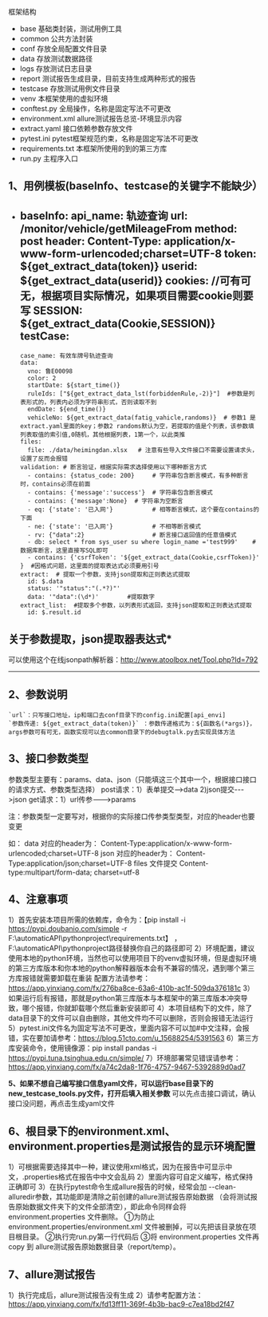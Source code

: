 框架结构
- base 基础类封装，测试用例工具
- common  公共方法封装
- conf  存放全局配置文件目录
- data  存放测试数据路径
- logs  存放测试日志目录
- report    测试报告生成目录，目前支持生成两种形式的报告
- testcase  存放测试用例文件目录
- venv  本框架使用的虚拟环境
- conftest.py 全局操作，名称是固定写法不可更改
- environment.xml allure测试报告总览-环境显示内容
- extract.yaml 接口依赖参数存放文件
- pytest.ini pytest框架规范约束，名称是固定写法不可更改
- requirements.txt 本框架所使用的到的第三方库
- run.py 主程序入口

**1、用例模板(baseInfo、testcase的关键字不能缺少）**
------------------------------------------------------------------------------------------------
- baseInfo:
    api_name: 轨迹查询
    url: /monitor/vehicle/getMileageFrom
    method: post
    header:
      Content-Type: application/x-www-form-urlencoded;charset=UTF-8
      token: ${get_extract_data(token)}
      userid: ${get_extract_data(userid)}
    cookies: //可有可无，根据项目实际情况，如果项目需要cookie则要写
      SESSION: ${get_extract_data(Cookie,SESSION)}
  testCase:
    -
      case_name: 有效车牌号轨迹查询
      data:
        vno: 鲁E00098
        color: 2
        startDate: ${start_time()}
        ruleIds: ["${get_extract_data_lst(forbiddenRule,-2)}"]  #参数是列表形式的，列表内必须为字符串形式，否则读取不到
        endDate: ${end_time()}
        vehicleNo: ${get_extract_data(fatig_vahicle,randoms)}  # 参数1 是extract.yaml里面的key；参数2 randoms默认为空，若提取的值是个列表，该参数填列表取值的索引值,0随机，其他根据列表，1第一个，以此类推
      files:
        file: ./data/heimingdan.xlsx   # 注意有些导入文件接口不需要设置请求头，设置了反而会报错
      validation: # 断言验证，根据实际需求选择使用以下哪种断言方式
        - contains: {status_code: 200}     # 字符串包含断言模式，有多种断言时，contains必须在前面
        - contains: {'message':'success'}  # 字符串包含断言模式
        - contains: {'message':None}  # 字符串为空断言
        - eq: {'state': '已入网'}           # 相等断言模式，这个要在contains的下面
        - ne: {'state': '已入网'}           # 不相等断言模式
        - rv: {"data":2}                   # 断言接口返回值的任意值模式
        - db: select * from sys_user su where login_name ='test999'    #数据库断言，这里直接写SQL即可
        - contains: {'csrfToken': '${get_extract_data(Cookie,csrfToken)}' }  #因格式问题，这里面的提取表达式必须要用引号
      extract:  # 提取一个参数，支持json提取和正则表达式提取
        id: $.data
        status: '"status":"(.*?)"'
        data: '"data":(\d*)'        #提取数字  
      extract_list:  #提取多个参数，以列表形式返回，支持json提取和正则表达式提取
        id: $.result.id
          
**关于参数提取，json提取器表达式***
-----------------
可以使用这个在线jsonpath解析器：http://www.atoolbox.net/Tool.php?Id=792

-------------------------------------------------------------------------------------------------
**2、参数说明**
-----------------------------
    `url`：只写接口地址，ip和端口去conf目录下的config.ini配置[api_envi]
    `参数传递: ${get_extract_data(token)}` ：参数传递格式为：${函数名(*args)}，args参数可有可无，函数实现可以去common目录下的debugtalk.py去实现具体方法

**3、接口参数类型**
-----------------------------
参数类型主要有：params、data、json（只能填这三个其中一个，根据接口接口的请求方式、参数类型选择）
post请求：1）表单提交-->data
         2)json提交--->json
get请求：1）url传参--->params

注：参数类型一定要写对，根据你的实际接口传参类型类型，对应的header也要变更

如： data   对应的header为：  Content-Type:application/x-www-form-urlencoded;charset=UTF-8
    json   对应的header为：  Content-Type:application/json;charset=UTF-8
    files  文件提交          Content-type:multipart/form-data; charset=utf-8

**4、注意事项**
------------------------
 1）首先安装本项目所需的依赖库，命令为：【pip install -i https://pypi.doubanio.com/simple -r F:\automaticAPI\pythonproject\requirements.txt】 ，F:\automaticAPI\pythonproject路径替换你自己的路径即可
 2）环境配置，建议使用本地的python环境，当然也可以使用项目下的venv虚拟环境，但是虚拟环境的第三方库版本和你本地的python解释器版本会有不兼容的情况，遇到哪个第三方库报错就需要卸载在重装
 配置方法请参考：https://app.yinxiang.com/fx/276ba8ce-63a6-410b-ac1f-509da376181c
 3）如果运行后有报错，那就是python第三库版本与本框架中的第三库版本冲突导致，哪个报错，你就卸载哪个然后重新安装即可
 4）本项目结构下的文件，除了data目录下的文件可以自由删除，其他文件均不可以删除，否则会报错无法运行
 5）pytest.ini文件名为固定写法不可更改，里面内容不可以加#中文注释，会报错，实在要加请参考：https://blog.51cto.com/u_15688254/5391563
 6）第三方库安装命令，使用镜像源：pip install pandas -i https://pypi.tuna.tsinghua.edu.cn/simple/
 7）环境部署常见错误请参考：https://app.yinxiang.com/fx/a74c2da8-1f76-4757-9467-5392889d0ad7


**5、如果不想自己编写接口信息yaml文件，可以运行base目录下的new_testcase_tools.py文件，打开后填入相关参数**
   可以先点击接口调试，确认接口没问题，再点击生成yaml文件
    
**6、根目录下的environment.xml、environment.properties是测试报告的显示环境配置**
--------------------
1）可根据需要选择其中一种，建议使用xml格式，因为在报告中可显示中文，.properties格式在报告中中文会乱码
2）里面内容可自定义编写，格式保持正确即可
3）在执行pytest命令生成allure报告的时候，经常会加 --clean-alluredir参数，其功能即是清除之前创建的allure测试报告原始数据
（会将测试报告原始数据文件夹下的文件全部清空），即此命令同样会将 environment.properties 文件删除。
    ①为防止 environment.properties/environment.xml 文件被删掉，可以先把该目录放在项目根目录。
    ②执行完run.py第一行代码后
    ③将 environment.properties 文件再copy 到 allure测试报告原始数据目录（report/temp）。

**7、allure测试报告**
---------------------------------------------
1）执行完成后，allure测试报告没有生成
2）请参考配置方法：https://app.yinxiang.com/fx/fd13ff11-369f-4b3b-bac9-c7ea18bd2f47
